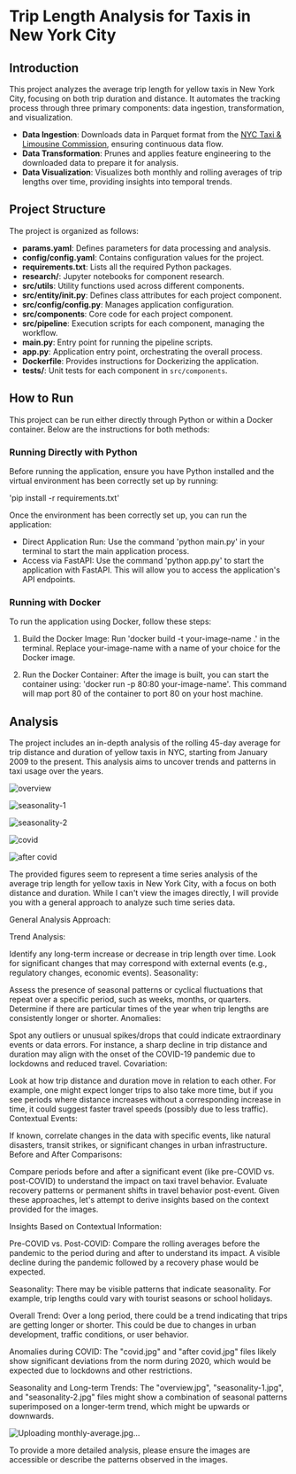 # Trip Length Analysis for Taxis in New York City

## Introduction

This project analyzes the average trip length for yellow taxis in New York City, focusing on both trip duration and distance. It automates the tracking process through three primary components: data ingestion, transformation, and visualization.

- **Data Ingestion**: Downloads data in Parquet format from the [NYC Taxi & Limousine Commission](https://www1.nyc.gov/site/tlc/about/tlc-trip-record-data.page), ensuring continuous data flow.
- **Data Transformation**: Prunes and applies feature engineering to the downloaded data to prepare it for analysis.
- **Data Visualization**: Visualizes both monthly and rolling averages of trip lengths over time, providing insights into temporal trends.

## Project Structure

The project is organized as follows:

- **params.yaml**: Defines parameters for data processing and analysis.
- **config/config.yaml**: Contains configuration values for the project.
- **requirements.txt**: Lists all the required Python packages.
- **research/**: Jupyter notebooks for component research.
- **src/utils**: Utility functions used across different components.
- **src/entity/__init__.py**: Defines class attributes for each project component.
- **src/config/config.py**: Manages application configuration.
- **src/components**: Core code for each project component.
- **src/pipeline**: Execution scripts for each component, managing the workflow.
- **main.py**: Entry point for running the pipeline scripts.
- **app.py**: Application entry point, orchestrating the overall process.
- **Dockerfile**: Provides instructions for Dockerizing the application.
- **tests/**: Unit tests for each component in `src/components`.

## How to Run

This project can be run either directly through Python or within a Docker container. Below are the instructions for both methods:

### Running Directly with Python

Before running the application, ensure you have Python installed and the virtual environment has been correctly set up by running:

'pip install -r requirements.txt'

Once the environment has been correctly set up, you can run the application:

- Direct Application Run: Use the command 'python main.py' in your terminal to start the main application process.
- Access via FastAPI: Use the command 'python app.py' to start the application with FastAPI. This will allow you to access the application's API endpoints.

### Running with Docker
To run the application using Docker, follow these steps:

1. Build the Docker Image:
Run 'docker build -t your-image-name .' in the terminal. Replace your-image-name with a name of your choice for the Docker image.

2. Run the Docker Container:
After the image is built, you can start the container using: 'docker run -p 80:80 your-image-name'. This command will map port 80 of the container to port 80 on your host machine.




## Analysis

The project includes an in-depth analysis of the rolling 45-day average for trip distance and duration of yellow taxis in NYC, starting from January 2009 to the present. This analysis aims to uncover trends and patterns in taxi usage over the years.

![overview](https://github.com/jjjjjooooo/Taxi_trip_records/assets/50882720/bb39ded4-6df6-4ae7-b1be-3a2f60398414)

![seasonality-1](https://github.com/jjjjjooooo/Taxi_trip_records/assets/50882720/d5285557-c36b-4073-81ee-7f8938339a80)

![seasonality-2](https://github.com/jjjjjooooo/Taxi_trip_records/assets/50882720/7627eefc-86cd-444d-b15a-d652049ecdbd)

![covid](https://github.com/jjjjjooooo/Taxi_trip_records/assets/50882720/41e03ed6-3840-49c3-bc8f-3d9c74eb25ea)

![after covid](https://github.com/jjjjjooooo/Taxi_trip_records/assets/50882720/93bef769-aa42-47e0-a444-c365c9e964bd)


The provided figures seem to represent a time series analysis of the average trip length for yellow taxis in New York City, with a focus on both distance and duration. While I can't view the images directly, I will provide you with a general approach to analyze such time series data.

General Analysis Approach:

Trend Analysis:

Identify any long-term increase or decrease in trip length over time.
Look for significant changes that may correspond with external events (e.g., regulatory changes, economic events).
Seasonality:

Assess the presence of seasonal patterns or cyclical fluctuations that repeat over a specific period, such as weeks, months, or quarters.
Determine if there are particular times of the year when trip lengths are consistently longer or shorter.
Anomalies:

Spot any outliers or unusual spikes/drops that could indicate extraordinary events or data errors.
For instance, a sharp decline in trip distance and duration may align with the onset of the COVID-19 pandemic due to lockdowns and reduced travel.
Covariation:

Look at how trip distance and duration move in relation to each other.
For example, one might expect longer trips to also take more time, but if you see periods where distance increases without a corresponding increase in time, it could suggest faster travel speeds (possibly due to less traffic).
Contextual Events:

If known, correlate changes in the data with specific events, like natural disasters, transit strikes, or significant changes in urban infrastructure.
Before and After Comparisons:

Compare periods before and after a significant event (like pre-COVID vs. post-COVID) to understand the impact on taxi travel behavior.
Evaluate recovery patterns or permanent shifts in travel behavior post-event.
Given these approaches, let's attempt to derive insights based on the context provided for the images.

Insights Based on Contextual Information:

Pre-COVID vs. Post-COVID: Compare the rolling averages before the pandemic to the period during and after to understand its impact. A visible decline during the pandemic followed by a recovery phase would be expected.

Seasonality: There may be visible patterns that indicate seasonality. For example, trip lengths could vary with tourist seasons or school holidays.

Overall Trend: Over a long period, there could be a trend indicating that trips are getting longer or shorter. This could be due to changes in urban development, traffic conditions, or user behavior.

Anomalies during COVID: The "covid.jpg" and "after covid.jpg" files likely show significant deviations from the norm during 2020, which would be expected due to lockdowns and other restrictions.

Seasonality and Long-term Trends: The "overview.jpg", "seasonality-1.jpg", and "seasonality-2.jpg" files might show a combination of seasonal patterns superimposed on a longer-term trend, which might be upwards or downwards.

![Uploading monthly-average.jpg…]()


To provide a more detailed analysis, please ensure the images are accessible or describe the patterns observed in the images.




